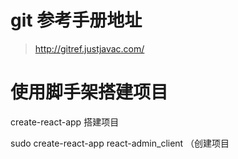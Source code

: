 
# git 参考手册地址
> http://gitref.justjavac.com/

# 使用脚手架搭建项目
create-react-app 搭建项目    

sudo create-react-app react-admin_client （创建项目    
